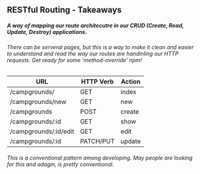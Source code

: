 ## RESTful Routing - Takeaways

##### A way of mapping our route architecutre in our CRUD (Create, Read, Update, Destroy) applications.
###### There can be serveral pages, but this is a way to make it clean and easier to understand and read the way our routes are handinling our HTTP requests. Get ready for some 'method-override' npm!

| **URL** | **HTTP Verb** |  **Action**|
|------------|-------------|------------|
| /campgrounds/         | GET       | index  
| /campgrounds/new         | GET       | new   
| /campgrounds          | POST      | create   
| /campgrounds/:id      | GET       | show       
| /campgrounds/:id/edit | GET       | edit       
| /campgrounds/:id      | PATCH/PUT | update 



###### This is a conventional pattern among developing. May people are looking for this and adagin, is pretty conventional.


